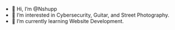- 👋 Hi, I’m @Nshupp
- 👀 I’m interested in Cybersecurity, Guitar, and Street Photography.
- 🌱 I’m currently learning Website Development.
<!---
Nshupp/Nshupp is a ✨ special ✨ repository because its `README.md` (this file) appears on your GitHub profile.
You can click the Preview link to take a look at your changes.
--->
